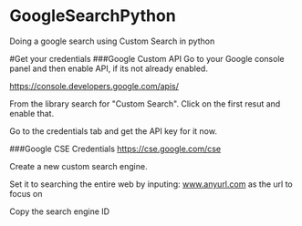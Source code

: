 # GoogleSearchPython
Doing a google search using Custom Search in python

#Get your credentials
###Google Custom API 
Go to your Google console panel and then enable API, if its not already enabled.

https://console.developers.google.com/apis/

From the library search for "Custom Search". Click on the first resut and enable that.

Go to the credentials tab and get the API key for it now. 

###Google CSE Credentials 
https://cse.google.com/cse

Create a new custom search engine. 

Set it to searching the entire web by inputing: www.anyurl.com as the url to focus on

Copy the search engine ID
